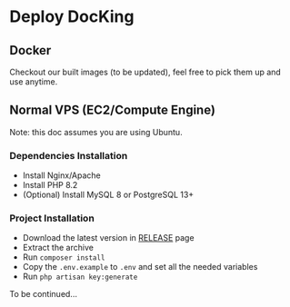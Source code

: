 # Deploy DocKing

## Docker

Checkout our built images (to be updated), feel free to pick them up and use anytime.

## Normal VPS (EC2/Compute Engine) 

Note: this doc assumes you are using Ubuntu.

### Dependencies Installation

- Install Nginx/Apache
- Install PHP 8.2
- (Optional) Install MySQL 8 or PostgreSQL 13+

### Project Installation

- Download the latest version in [RELEASE](https://github.com/shipsaas/docking/releases) page
- Extract the archive
- Run `composer install`
- Copy the `.env.example` to `.env` and set all the needed variables
- Run `php artisan key:generate`

To be continued...
